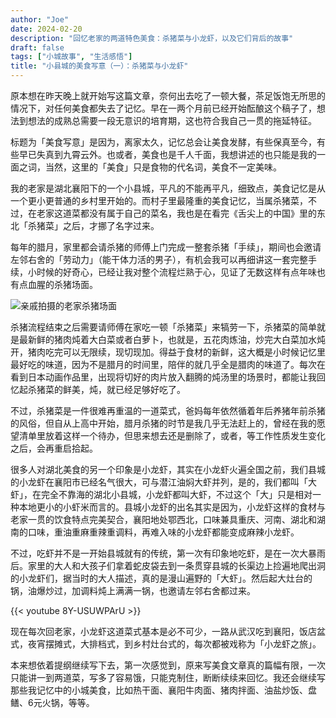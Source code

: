 ```yaml
---
author: "Joe"
date: 2024-02-20
description: "回忆老家的两道特色美食：杀猪菜与小龙虾，以及它们背后的故事"
draft: false
tags: ["小城故事", "生活感悟"]
title: "小县城的美食写意（一）：杀猪菜与小龙虾"
---
```


原本想在昨天晚上就开始写这篇文章，奈何出去吃了一顿大餐，茶足饭饱无所思的情况下，对任何美食都失去了记忆。早在一两个月前已经开始酝酿这个稿子了，想法到想法的成熟总需要一段无意识的培育期，这也符合我自己一贯的拖延特征。

标题为「美食写意」是因为，离家太久，记忆总会让美食发酵，有些保真至今，有些早已失真到九霄云外。也或者，美食也是千人千面，我想讲述的也只能是我的一面之词，当然，这里的「美食」只是食物的代名词，美食不一定美味。

我的老家是湖北襄阳下的一个小县城，平凡的不能再平凡，细致点，美食记忆是从一个更小更普通的乡村里开始的。而村子里最隆重的美食记忆，当属杀猪菜，不过，在老家这道菜都没有属于自己的菜名，我也是在看完《舌尖上的中国》里的东北「杀猪菜」之后，才挪了名字过来。

每年的腊月，家里都会请杀猪的师傅上门完成一整套杀猪「手续」，期间也会邀请左邻右舍的「劳动力」（能干体力活的男子），有机会我可以再细讲这一套完整手续，小时候的好奇心，已经让我对整个流程烂熟于心，见证了无数这样有点年味也有点血腥的杀猪场面。

![亲戚拍摄的老家杀猪场面](/images/posts/hometown-food-memories-part1-pork-and-crayfish/killing-pig-scene.webp)

杀猪流程结束之后需要请师傅在家吃一顿「杀猪菜」来犒劳一下，杀猪菜的简单就是最新鲜的猪肉炖着大白菜或者白萝卜，也就是，五花肉炼油，炒完大白菜加水炖开，猪肉吃完可以无限续，现切现加。得益于食材的新鲜，这大概是小时候记忆里最好吃的味道，因为不是腊月的时间里，陪伴的就几乎全是腊肉的味道了。每次在看到日本动画作品里，出现将切好的肉片放入翻腾的炖汤里的场景时，都能让我回忆起杀猪菜的鲜美，炖，就已经足够好吃了。

不过，杀猪菜是一件很难再重温的一道菜式，爸妈每年依然循着年后养猪年前杀猪的风俗，但自从上高中开始，腊月杀猪的时节是我几乎无法赶上的，曾经在我的愿望清单里放着这样一个待办，但思来想去还是删除了，或者，等工作性质发生变化之后，会再重启拾起。

很多人对湖北美食的另一个印象是小龙虾，其实在小龙虾火遍全国之前，我们县城的小龙虾在襄阳市已经名气很大，可与潜江油焖大虾并列，是的，我们都叫「大虾」，在完全不靠海的湖北小县城，小龙虾都叫大虾，不过这个「大」只是相对一种本地更小的小虾米而言的。县城小龙虾的出名其实是因为，小龙虾这样的食材与老家一贯的饮食特点完美契合，襄阳地处鄂西北，口味兼具重庆、河南、湖北和湖南的口味，重油重麻重辣重调料，再难入味的小龙虾都能变成麻辣小龙虾。

不过，吃虾并不是一开始县城就有的传统，第一次有印象地吃虾，是在一次大暴雨后。家里的大人和大孩子们拿着蛇皮袋去到一条贯穿县城的长渠边上捡遍地爬出洞的小龙虾们，据当时的大人描述，真的是漫山遍野的「大虾」。然后起大灶台的锅，油爆炒过，加调料炖上满满一锅，也邀请左邻右舍都过来。

{{< youtube 8Y-USUWPArU >}}

现在每次回老家，小龙虾这道菜式基本是必不可少，一路从武汉吃到襄阳，饭店盆式，夜宵摆摊式，大排档式，到乡村灶台式的，每次都被戏称为「小龙虾之旅」。

本来想依着提纲继续写下去，第一次感觉到，原来写美食文章真的篇幅有限，一次只能讲一到两道菜，写多了容易饿，只能克制住，断断续续来回忆。我还会继续写那些我记忆中的小城美食，比如热干面、襄阳牛肉面、猪肉拌面、油盐炒饭、盘鳝、6元火锅，等等。 